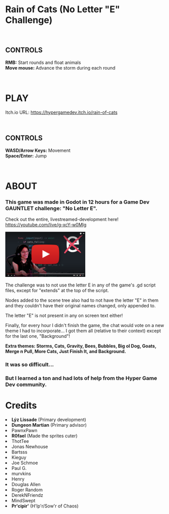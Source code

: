 # Rain of Cats (No Letter "E" Challenge)
<p><br></p>
<h2 class="text-center"><strong>CONTROLS</strong></h2>
<p class="text-center"><strong>RMB:</strong> Start rounds and float animals<br><strong>Move mouse:</strong> Advance the storm during each round<span></span></p>
<p><br></p>

# PLAY
Itch.io URL: <a href="https://hypergamedev.itch.io/rain-of-cats" target="_blank">https://hypergamedev.itch.io/rain-of-cats</a>
<p><br></p>
<h2 class="text-center"><strong>CONTROLS</strong></h2>
<p class="text-center"><strong>WASD/Arrow Keys:</strong> Movement<br><strong>Space/Enter:</strong> Jump<span></span></p>
<p><br></p>

# ABOUT
<h3 class="text-center">This game was made in Godot in 12 hours for a Game Dev GAUNTLET challenge: "No Letter E".</h3>
<p class="text-center"> Check out the entire, livestreamed-development here!
<br><a style="font-family: inherit;" href="https://youtube.com/live/g-xcY-w0Mlg" target="_blank">https://youtube.com/live/g-xcY-w0Mlg</a></p>
<a style="font-family: inherit;" href="https://youtube.com/live/g-xcY-w0Mlg" target="_blank"><img src="https://github.com/HyperGameDev/Rain-Of-Cats/blob/main/dev_livestream_thumbnail.png?raw=true" alt="Livestream Thumbnail" style="width: 50%; height: auto;">
</a>

<p></p>
<p class="text-center">The challenge was to not use the letter E in any of the game's .gd script files, except for "extends" at the top of the script.</p>
<p class="text-center">Nodes added&nbsp;to the scene tree also had to not have the letter "E" in them and they couldn't have their original names changed, only appended to.</p>
<p class="text-center">The letter "E" is not present in any on screen text either!</p>

<p class="text-center">Finally, for every hour I didn't finish the game, the chat would vote on a new theme I had to incorporate... I got them all (relative to their context) except for the last one, "Background"!</p>
<p class="text-center"><strong>Extra themes: Storms, Cats, Gravity, Bees, Bubbles, Big ol Dog, Goats, Merge n Pull, More Cats, Just Finish It, and Background.</strong></p>

<h3 class="text-center">It was so difficult...</h3>
<h3 class="text-center">But I learned a ton and had lots of help from the Hyper Game Dev community.</h3>
<p></p>

# Credits
<li><strong>Lýz Lissade</strong> (Primary development)</li> 
<li><strong>Dungeon Martian</strong> (Primary advisor)</li>
<li>PawnxPawn</li>
<li><strong>R0fael</strong> (Made the sprites cuter)</li>
<li>ThotTee</li>
<li>Jonas Newhouse</li>
<li>Bartsss</li>
<li>Kieguy</li>
<li>Joe Schmoe</li>
<li>Paul G.</li>
<li>murvkins</li>
<li>Henry</li>
<li>Douglas Allen</li>
<li>Roger Random</li>
<li>DerekNFriendz</li>
<li>MindSwept</li>
<li><strong>Pr'cipir'</strong> (H'lp'r/Sow'r of Chaos)</li>

